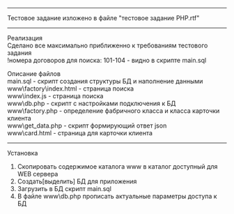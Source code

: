 ---------------------  
Тестовое задание изложено в файле "тестовое задание PHP.rtf"  
  
---------------------  
Реализация  
Сделано все максимально приближенно к требованиям тестового задания  
!номера договоров для поиска: 101-104 - видно в скрипте main.sql  
  
Описание файлов  
main.sql - скрипт создания структуры БД и наполнение данными  
www\factory\index.html - страница поиска  
www\index.js - страница поиска  
www\db.php - скрипт с настройками подключения к БД  
www\factory.php - определение фабричного класса и класса карточки клиента  
www\get_data.php - скрипт формирующий ответ json  
www\card.html - страница для карточки клиента  
  
---------------------  
Установка  
1. Скопировать содержимое каталога www в каталог доступный для WEB сервера  
2. Создать[выделить] БД для приложения    
3. Загрузить в БД скрипт main.sql   
4. В файле www\db.php прописать актуальные параметры доступа к БД  